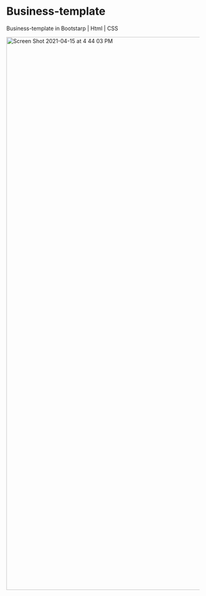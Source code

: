 # Business-template

Business-template in Bootstarp | Html | CSS

<img width="1440" alt="Screen Shot 2021-04-15 at 4 44 03 PM" src="https://user-images.githubusercontent.com/52810541/114860605-d62b7a80-9e09-11eb-958e-cf57f92d1647.png">
